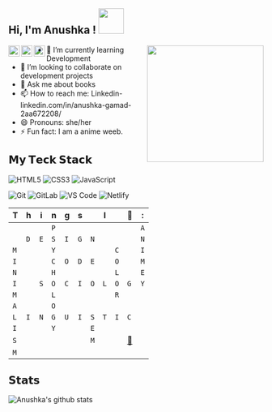 <h2> Hi, I'm  Anushka ! <img src="https://media.giphy.com/media/mGcNjsfWAjY5AEZNw6/giphy.gif" width="50"></h2>
<img align='right' src="https://media.giphy.com/media/ieyl9zmCjO4b4t6qoY/giphy.gif" width="230">

<a href="https://twitter.com/G18Anushka">
  <img align="left" alt="Anushka | Twitter" width="22px" src="https://raw.githubusercontent.com/peterthehan/peterthehan/master/assets/twitter.svg" />
</a>
<a href="https://www.linkedin.com/in/anushka-gamad-2aa672208/">
  <img align="left" alt="Anushka's LinkedIN" width="22px" src="https://raw.githubusercontent.com/peterthehan/peterthehan/master/assets/linkedin.svg" />
</a>
<a href="https://open.spotify.com/user/31bye74ulcbntjyaeglwpm2ypglu?si=135d9ed12a0341b2">
  <img align="left" alt="Anushka's Spotify" width="22px" src="https://raw.githubusercontent.com/peterthehan/peterthehan/master/assets/spotify.svg" />
</a>


- 🌱 I’m currently learning Development
- 👯 I’m looking to collaborate on development projects
- 💬 Ask me about books
- 📫 How to reach me: Linkedin- linkedin.com/in/anushka-gamad-2aa672208/
- 😄 Pronouns: she/her
- ⚡ Fun fact: I am a anime weeb.


## 𝗠𝘆 𝗧𝗲𝗰𝗸 𝗦𝘁𝗮𝗰𝗸

![HTML5](https://img.shields.io/badge/-HTML5-%23E44D27?style=flat-square&logo=html5&logoColor=ffffff)
![CSS3](https://img.shields.io/badge/-CSS3-%231572B6?style=flat-square&logo=css3)
![JavaScript](https://img.shields.io/badge/-JavaScript-%23F7DF1C?style=flat-square&logo=javascript&logoColor=000000&labelColor=%23F7DF1C&color=%23FFCE5A)
<!-- ![TypeScript](https://img.shields.io/badge/-TypeScript-007ACC?style=flat-square&logo=typescript&logoColor=white)
![Vue.js](https://img.shields.io/badge/-Vue.js-%232c3e50?style=flat-square&logo=vuedotjs)
![React](https://img.shields.io/badge/-React-%23282C34?style=flat-square&logo=react) -->
<!-- 
![Less](https://img.shields.io/badge/-Less-%231d365d?style=flat-square&logo=less&logoColor=ffffff)
![Sass](https://img.shields.io/badge/-Sass-%23CC6699?style=flat-square&logo=sass&logoColor=ffffff)
![Stylus](https://img.shields.io/badge/-Stylus-%23333333?style=flat-square&logo=stylus)
![TailwindCss](https://img.shields.io/badge/-TailwindCss-%231a202c?style=flat-square&logo=tailwind-css)
![Windicss](https://img.shields.io/badge/-WindiCss-%23000000?style=flat-square&logo=tailwind-css&&logoColor=48B0F1)
 -->
![Git](https://img.shields.io/badge/-Git-%23F05032?style=flat-square&logo=git&logoColor=%23ffffff)
![GitLab](https://img.shields.io/badge/-GitLab-FCA121?style=flat-square&logo=gitlab)
![VS Code](https://img.shields.io/badge/-VSCode-%23007ACC?style=flat-square&logo=visual-studio-code)
![Netlify](https://img.shields.io/badge/-Netlify-%2300C7B7?style=flat-square&logo=netlify&logoColor=ffffff)

|T|h|i|n|g|s||I||💚|:|
| - | - | - | - | - | - | - | - | - | - | - |
| | | |`P`| | | | | | |`A`|
| |`D`|`E`|`S`|`I`|`G`|`N`| | | |`N`|
|`M`| | |`Y`| | | | |`C`| |`I`|
|`I`| | |`C`|`O`|`D`|`E`| |`O`| |`M`|
|`N`| | |`H`| | | | |`L`| |`E`|
|`I`| |`S`|`O`|`C`|`I`|`O`|`L`|`O`|`G`|`Y`|
|`M`| | |`L`| | | | |`R`| | |
|`A`| | |`O`| | | | | | | |
|`L`|`I`|`N`|`G`|`U`|`I`|`S`|`T`|`I`|`C`| |
|`I`| | |`Y`| | |`E`| | | | |
|`S`| | | | | |`M`| | |[📸](https://www.instagram.com/anushkxx18/)| |
|`M`| | | | | | | | | | |

## 𝗦𝘁𝗮𝘁𝘀

![Anushka's github stats](https://github-readme-stats.vercel.app/api?username=Anushka-Gamad&show_icons=true&theme=dracula)


